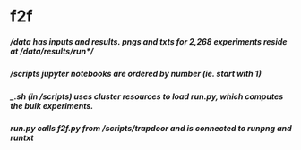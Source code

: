 # f2f

##### /data has inputs and results. pngs and txts for 2,268 experiments reside at /data/results/run*/
##### /scripts jupyter notebooks are ordered by number (ie. start with 1)
##### _.sh (in /scripts) uses cluster resources to load run.py, which computes the bulk experiments.
##### run.py calls f2f.py from /scripts/trapdoor and is connected to runpng and runtxt
